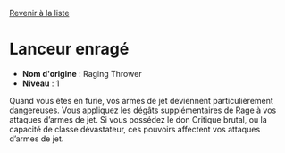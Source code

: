 [Revenir à la liste](list.md)

# Lanceur enragé

 * **Nom d'origine** : Raging Thrower
 * **Niveau** : 1


<p>Quand vous êtes en furie, vos armes de jet deviennent particulièrement dangereuses. Vous appliquez les dégâts supplémentaires de Rage à vos attaques d’armes de jet. Si vous possédez le don Critique brutal, ou la capacité de classe dévastateur, ces pouvoirs affectent vos attaques d’armes de jet.</p>
